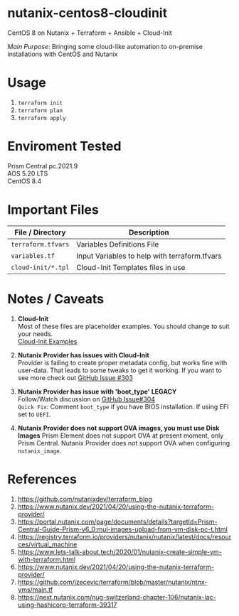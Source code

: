 # nutanix-centos8-cloudinit

CentOS 8 on Nutanix + Terraform + Ansible + Cloud-Init

*Main Purpose*: Bringing some cloud-like automation to on-premise installations with CentOS and Nutanix 


# Usage

1. `terraform init`
2. `terraform plan`
3. `terraform apply` 


# Enviroment Tested

Prism Central pc.2021.9  
AOS 5.20 LTS   
CentOS 8.4   


# Important Files 

| File / Directory | Description |
| ---------- | ----------- |
| `terraform.tfvars`      |  Variables Definitions File | 
| `variables.tf`  |  Input Variables to help with terraform.tfvars |
| `cloud-init/*.tpl` | Cloud-Init Templates files in use |


# Notes / Caveats

1. **Cloud-Init**  
Most of these files are placeholder examples. You should change to suit your needs.  
[Cloud-Init Examples](https://cloudinit.readthedocs.io/en/latest/topics/examples.html)  

2. **Nutanix Provider has issues with Cloud-Init**   
Provider is failing to create proper metadata config, but works fine with user-data. That leads to some tweaks to get it working. If you want to see more check out [GitHub Issue #303](https://github.com/nutanix/terraform-provider-nutanix/issues/303)  

3. **Nutanix Provider has issue with 'boot_type' LEGACY**    
Follow/Watch discussion on [GitHub Issue#304](https://github.com/nutanix/terraform-provider-nutanix/issues/304)    
`Quick Fix`: Comment `boot_type` if you have BIOS installation. If using EFI set to `UEFI`.  

4. **Nutanix Provider does not support OVA images, you must use Disk Images**
Prism Element does not support OVA at present moment, only Prism Central. Nutanix Provider does not support OVA when configuring `nutanix_image`.   


# References

1. https://github.com/nutanixdev/terraform_blog  
2. https://www.nutanix.dev/2021/04/20/using-the-nutanix-terraform-provider/  
3. https://portal.nutanix.com/page/documents/details?targetId=Prism-Central-Guide-Prism-v6_0:mul-images-upload-from-vm-disk-pc-t.html  
4. https://registry.terraform.io/providers/nutanix/nutanix/latest/docs/resources/virtual_machine 
5. https://www.lets-talk-about.tech/2020/01/nutanix-create-simple-vm-with-terraform.html 
6. https://www.nutanix.dev/2021/04/20/using-the-nutanix-terraform-provider/   
7. https://github.com/izecevic/terraform/blob/master/nutanix/ntnx-vms/main.tf  
8. https://next.nutanix.com/nug-switzerland-chapter-106/nutanix-iac-using-hashicorp-terraform-39317   
